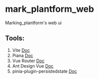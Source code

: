 # mark_plantform_web
Marking_plantform's web ui


## Tools:
1. Vite
   [Doc](https://vitejs.dev/guide/)
2. Piana
   [Doc](https://pinia.vuejs.org/zh/introduction.html)
3. Vue Router
   [Doc](https://router.vuejs.org/zh/introduction.html)
4. Ant Design Vue
   [Doc](https://next.antdv.com/components/overview-cn)
5. pinia-plugin-persistedstate
   [Doc](https://prazdevs.github.io/pinia-plugin-persistedstate/zh/)
